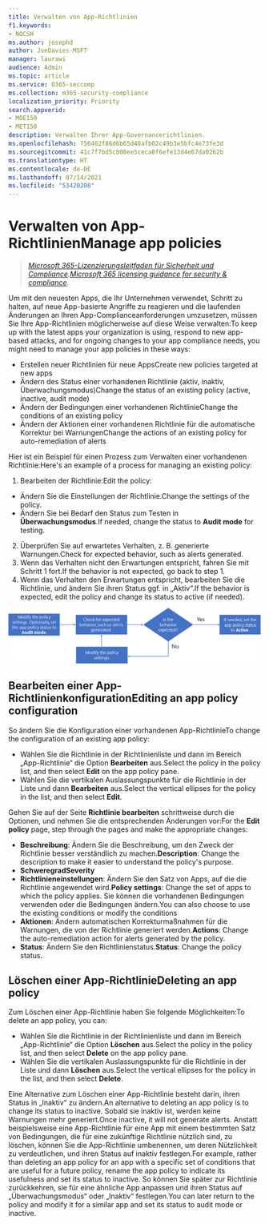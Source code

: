 ```yaml
---
title: Verwalten von App-Richtlinien
f1.keywords:
- NOCSH
ms.author: josephd
author: JoeDavies-MSFT
manager: laurawi
audience: Admin
ms.topic: article
ms.service: O365-seccomp
ms.collection: m365-security-compliance
localization_priority: Priority
search.appverid:
- MOE150
- MET150
description: Verwalten Ihrer App-Governancerichtlinien.
ms.openlocfilehash: 756402f86d6b65d48afb02c49b3e5bfc4e73fe3d
ms.sourcegitcommit: 41c7f7bd5c808ee5ceca0f6efe13d4e67da0262b
ms.translationtype: HT
ms.contentlocale: de-DE
ms.lasthandoff: 07/14/2021
ms.locfileid: "53420208"
---
```

# <a name="manage-app-policies"></a><span data-ttu-id="f4735-103">Verwalten von App-Richtlinien</span><span class="sxs-lookup"><span data-stu-id="f4735-103">Manage app policies</span></span>

><span data-ttu-id="f4735-104">*[Microsoft 365-Lizenzierungsleitfaden für Sicherheit und Compliance](https://aka.ms/ComplianceSD).*</span><span class="sxs-lookup"><span data-stu-id="f4735-104">*[Microsoft 365 licensing guidance for security & compliance](https://aka.ms/ComplianceSD).*</span></span>

<span data-ttu-id="f4735-105">Um mit den neuesten Apps, die Ihr Unternehmen verwendet, Schritt zu halten, auf neue App-basierte Angriffe zu reagieren und die laufenden Änderungen an Ihren App-Complianceanforderungen umzusetzen, müssen Sie Ihre App-Richtlinien möglicherweise auf diese Weise verwalten:</span><span class="sxs-lookup"><span data-stu-id="f4735-105">To keep up with the latest apps your organization is using, respond to new app-based attacks, and for ongoing changes to your app compliance needs, you might need to manage your app policies in these ways:</span></span>

- <span data-ttu-id="f4735-106">Erstellen neuer Richtlinien für neue Apps</span><span class="sxs-lookup"><span data-stu-id="f4735-106">Create new policies targeted at new apps</span></span>
- <span data-ttu-id="f4735-107">Ändern des Status einer vorhandenen Richtlinie (aktiv, inaktiv, Überwachungsmodus)</span><span class="sxs-lookup"><span data-stu-id="f4735-107">Change the status of an existing policy (active, inactive, audit mode)</span></span>
- <span data-ttu-id="f4735-108">Ändern der Bedingungen einer vorhandenen Richtlinie</span><span class="sxs-lookup"><span data-stu-id="f4735-108">Change the conditions of an existing policy</span></span>
- <span data-ttu-id="f4735-109">Ändern der Aktionen einer vorhandenen Richtlinie für die automatische Korrektur bei Warnungen</span><span class="sxs-lookup"><span data-stu-id="f4735-109">Change the actions of an existing policy for auto-remediation of alerts</span></span>

<span data-ttu-id="f4735-110">Hier ist ein Beispiel für einen Prozess zum Verwalten einer vorhandenen Richtlinie:</span><span class="sxs-lookup"><span data-stu-id="f4735-110">Here's an example of a process for managing an existing policy:</span></span>

1. <span data-ttu-id="f4735-111">Bearbeiten der Richtlinie:</span><span class="sxs-lookup"><span data-stu-id="f4735-111">Edit the policy:</span></span>

  - <span data-ttu-id="f4735-112">Ändern Sie die Einstellungen der Richtlinie.</span><span class="sxs-lookup"><span data-stu-id="f4735-112">Change the settings of the policy.</span></span>
  - <span data-ttu-id="f4735-113">Ändern Sie bei Bedarf den Status zum Testen in **Überwachungsmodus**.</span><span class="sxs-lookup"><span data-stu-id="f4735-113">If needed, change the status to **Audit mode** for testing.</span></span>

2. <span data-ttu-id="f4735-114">Überprüfen Sie auf erwartetes Verhalten, z. B. generierte Warnungen.</span><span class="sxs-lookup"><span data-stu-id="f4735-114">Check for expected behavior, such as alerts generated.</span></span>
1. <span data-ttu-id="f4735-115">Wenn das Verhalten nicht den Erwartungen entspricht, fahren Sie mit Schritt 1 fort.</span><span class="sxs-lookup"><span data-stu-id="f4735-115">If the behavior is not expected, go back to step 1.</span></span>
1. <span data-ttu-id="f4735-116">Wenn das Verhalten den Erwartungen entspricht, bearbeiten Sie die Richtlinie, und ändern Sie ihren Status ggf. in „Aktiv“.</span><span class="sxs-lookup"><span data-stu-id="f4735-116">If the behavior is expected, edit the policy and change its status to active (if needed).</span></span>

![Der Workflow zum Verwalten von App-Richtlinien](../media/manage-app-protection-governance/mapg-manage-policy-process.png)

## <a name="editing-an-app-policy-configuration"></a><span data-ttu-id="f4735-118">Bearbeiten einer App-Richtlinienkonfiguration</span><span class="sxs-lookup"><span data-stu-id="f4735-118">Editing an app policy configuration</span></span>

<span data-ttu-id="f4735-119">So ändern Sie die Konfiguration einer vorhandenen App-Richtlinie</span><span class="sxs-lookup"><span data-stu-id="f4735-119">To change the configuration of an existing app policy:</span></span>

- <span data-ttu-id="f4735-120">Wählen Sie die Richtlinie in der Richtlinienliste und dann im Bereich „App-Richtlinie“ die Option **Bearbeiten** aus.</span><span class="sxs-lookup"><span data-stu-id="f4735-120">Select the policy in the policy list, and then select **Edit** on the app policy pane.</span></span>
- <span data-ttu-id="f4735-121">Wählen Sie die vertikalen Auslassungspunkte für die Richtlinie in der Liste und dann **Bearbeiten** aus.</span><span class="sxs-lookup"><span data-stu-id="f4735-121">Select the vertical ellipses for the policy in the list, and then select **Edit**.</span></span>

<span data-ttu-id="f4735-122">Gehen Sie auf der Seite **Richtlinie bearbeiten** schrittweise durch die Optionen, und nehmen Sie die entsprechenden Änderungen vor:</span><span class="sxs-lookup"><span data-stu-id="f4735-122">For the **Edit policy** page, step through the pages and make the appropriate changes:</span></span>

- <span data-ttu-id="f4735-123">**Beschreibung**: Ändern Sie die Beschreibung, um den Zweck der Richtlinie besser verständlich zu machen.</span><span class="sxs-lookup"><span data-stu-id="f4735-123">**Description**: Change the description to make it easier to understand the policy's purpose.</span></span>
- <span data-ttu-id="f4735-124">**Schweregrad**</span><span class="sxs-lookup"><span data-stu-id="f4735-124">**Severity**</span></span>
- <span data-ttu-id="f4735-125">**Richtlinieneinstellungen**: Ändern Sie den Satz von Apps, auf die die Richtlinie angewendet wird.</span><span class="sxs-lookup"><span data-stu-id="f4735-125">**Policy settings**: Change the set of apps to which the policy applies.</span></span> <span data-ttu-id="f4735-126">Sie können die vorhandenen Bedingungen verwenden oder die Bedingungen ändern.</span><span class="sxs-lookup"><span data-stu-id="f4735-126">You can also choose to use the existing conditions or modify the conditions</span></span>
- <span data-ttu-id="f4735-127">**Aktionen**: Ändern automatischen Korrekturmaßnahmen für die Warnungen, die von der Richtlinie generiert werden.</span><span class="sxs-lookup"><span data-stu-id="f4735-127">**Actions**: Change the auto-remediation action for alerts generated by the policy.</span></span>
- <span data-ttu-id="f4735-128">**Status**: Ändern Sie den Richtlinienstatus.</span><span class="sxs-lookup"><span data-stu-id="f4735-128">**Status**: Change the policy status.</span></span>

## <a name="deleting-an-app-policy"></a><span data-ttu-id="f4735-129">Löschen einer App-Richtlinie</span><span class="sxs-lookup"><span data-stu-id="f4735-129">Deleting an app policy</span></span>

<span data-ttu-id="f4735-130">Zum Löschen einer App-Richtlinie haben Sie folgende Möglichkeiten:</span><span class="sxs-lookup"><span data-stu-id="f4735-130">To delete an app policy, you can:</span></span>

- <span data-ttu-id="f4735-131">Wählen Sie die Richtlinie in der Richtlinienliste und dann im Bereich „App-Richtlinie“ die Option **Löschen** aus.</span><span class="sxs-lookup"><span data-stu-id="f4735-131">Select the policy in the policy list, and then select **Delete** on the app policy pane.</span></span>
- <span data-ttu-id="f4735-132">Wählen Sie die vertikalen Auslassungspunkte für die Richtlinie in der Liste und dann **Löschen** aus.</span><span class="sxs-lookup"><span data-stu-id="f4735-132">Select the vertical ellipses for the policy in the list, and then select **Delete**.</span></span>

<span data-ttu-id="f4735-133">Eine Alternative zum Löschen einer App-Richtlinie besteht darin, ihren Status in „Inaktiv“ zu ändern.</span><span class="sxs-lookup"><span data-stu-id="f4735-133">An alternative to deleting an app policy is to change its status to inactive.</span></span> <span data-ttu-id="f4735-134">Sobald sie inaktiv ist, werden keine Warnungen mehr generiert.</span><span class="sxs-lookup"><span data-stu-id="f4735-134">Once inactive, it will not generate alerts.</span></span> <span data-ttu-id="f4735-135">Anstatt beispielsweise eine App-Richtlinie für eine App mit einem bestimmten Satz von Bedingungen, die für eine zukünftige Richtlinie nützlich sind, zu löschen, können Sie die App-Richtlinie umbenennen, um deren Nützlichkeit zu verdeutlichen, und ihren Status auf inaktiv festlegen.</span><span class="sxs-lookup"><span data-stu-id="f4735-135">For example, rather than deleting an app policy for an app with a specific set of conditions that are useful for a future policy, rename the app policy to indicate its usefulness and set its status to inactive.</span></span> <span data-ttu-id="f4735-136">So können Sie später zur Richtlinie zurückkehren, sie für eine ähnliche App anpassen und ihren Status auf „Überwachungsmodus“ oder „Inaktiv“ festlegen.</span><span class="sxs-lookup"><span data-stu-id="f4735-136">You can later return to the policy and modify it for a similar app and set its status to audit mode or inactive.</span></span>
